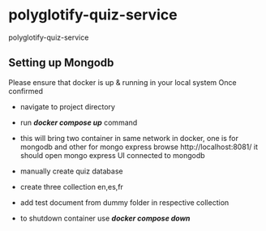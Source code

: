 # polyglotify-quiz-service
polyglotify-quiz-service


## Setting up Mongodb
Please ensure that docker is up & running in your local system
Once confirmed
- navigate to project directory
- run _**docker compose up**_ command

- this will bring two container in same network in docker, one is for mongodb and other for mongo express
browse http://localhost:8081/ it should open mongo express UI connected to mongodb
- manually create quiz database
- create three collection en,es,fr
- add test document from dummy folder in respective collection
- to shutdown container use _**docker compose down**_
